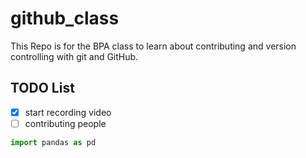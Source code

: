 # github_class
This Repo is for the BPA class to learn about contributing and version controlling with git and GitHub.

## TODO List
- [X] start recording video
- [ ] contributing people

```python
import pandas as pd
```
